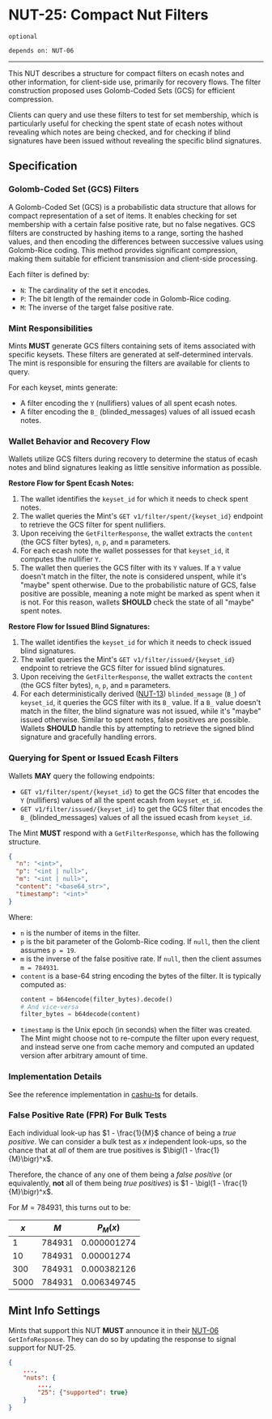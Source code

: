 # NUT-25: Compact Nut Filters

`optional`

`depends on: NUT-06`

---

This NUT describes a structure for compact filters on ecash notes and other information, for client-side use, primarily for recovery flows. The filter construction proposed uses Golomb-Coded Sets (GCS) for efficient compression.

Clients can query and use these filters to test for set membership, which is particularly useful for checking the spent state of ecash notes without revealing which notes are being checked, and for checking if blind signatures have been issued without revealing the specific blind signatures.

## Specification

### Golomb-Coded Set (GCS) Filters

A Golomb-Coded Set (GCS) is a probabilistic data structure that allows for compact representation of a set of items. It enables checking for set membership with a certain false positive rate, but no false negatives. GCS filters are constructed by hashing items to a range, sorting the hashed values, and then encoding the differences between successive values using Golomb-Rice coding. This method provides significant compression, making them suitable for efficient transmission and client-side processing.

Each filter is defined by:

- `N`: The cardinality of the set it encodes.
- `P`: The bit length of the remainder code in Golomb-Rice coding.
- `M`: The inverse of the target false positive rate.

### Mint Responsibilities

Mints **MUST** generate GCS filters containing sets of items associated with specific keysets. These filters are generated at self-determined intervals. The mint is responsible for ensuring the filters are available for clients to query.

For each keyset, mints generate:

- A filter encoding the `Y` (nullifiers) values of all spent ecash notes.
- A filter encoding the `B_` (blinded_messages) values of all issued ecash notes.

### Wallet Behavior and Recovery Flow

Wallets utilize GCS filters during recovery to determine the status of ecash notes and blind signatures leaking as little sensitive information as possible.

**Restore Flow for Spent Ecash Notes:**

1.  The wallet identifies the `keyset_id` for which it needs to check spent notes.
2.  The wallet queries the Mint's `GET v1/filter/spent/{keyset_id}` endpoint to retrieve the GCS filter for spent nullifiers.
3.  Upon receiving the `GetFilterResponse`, the wallet extracts the `content` (the GCS filter bytes), `n`, `p`, and `m` parameters.
4.  For each ecash note the wallet possesses for that `keyset_id`, it computes the nullifier `Y`.
5.  The wallet then queries the GCS filter with its `Y` values. If a `Y` value doesn't match in the filter, the note is considered unspent, while it's "maybe" spent otherwise. Due to the probabilistic nature of GCS, false positive are possible, meaning a note might be marked as spent when it is not. For this reason, wallets **SHOULD** check the state of all "maybe" spent notes.

**Restore Flow for Issued Blind Signatures:**

1.  The wallet identifies the `keyset_id` for which it needs to check issued blind signatures.
2.  The wallet queries the Mint's `GET v1/filter/issued/{keyset_id}` endpoint to retrieve the GCS filter for issued blind signatures.
3.  Upon receiving the `GetFilterResponse`, the wallet extracts the `content` (the GCS filter bytes), `n`, `p`, and `m` parameters.
4.  For each deterministically derived ([NUT-13](13)) `blinded_message` (`B_`) of `keyset_id`, it queries the GCS filter with its `B_` value. If a `B_` value doesn't match in the filter, the blind signature was not issued, while it's "maybe" issued otherwise. Similar to spent notes, false positives are possible. Wallets **SHOULD** handle this by attempting to retrieve the signed blind signature and gracefully handling errors.

### Querying for Spent or Issued Ecash Filters

Wallets **MAY** query the following endpoints:

- `GET v1/filter/spent/{keyset_id}` to get the GCS filter that encodes the `Y` (nullifiers) values of all the spent ecash from `keyset_et_id`.
- `GET v1/filter/issued/{keyset_id}` to get the GCS filter that encodes the `B_` (blinded_messages) values of all the issued ecash from `keyset_id`.

The Mint **MUST** respond with a `GetFilterResponse`, which has the following structure.

```json
{
  "n": "<int>",
  "p": "<int | null>",
  "m": "<int | null>",
  "content": "<base64_str>",
  "timestamp": "<int>"
}
```

Where:

- `n` is the number of items in the filter.
- `p` is the bit parameter of the Golomb-Rice coding. If `null`, then the client assumes `p = 19`.
- `m` is the inverse of the false positive rate. If `null`, then the client assumes `m = 784931`.
- `content` is a base-64 string encoding the bytes of the filter. It is typically computed as:
  ```python
  content = b64encode(filter_bytes).decode()
  # And vice-versa
  filter_bytes = b64decode(content)
  ```
- `timestamp` is the Unix epoch (in seconds) when the filter was created. The Mint might choose not to re-compute the filter upon every request, and instead serve one from cache memory and computed an updated version after arbitrary amount of time.

### Implementation Details

See the reference implementation in [cashu-ts](https://github.com/cashubtc/cashu-ts/blob/aeb85d6b03fa30cc2a2cfa7c3c647ed17cb6501f/src/gcs.ts) for details.

### False Positive Rate (FPR) For Bulk Tests

Each individual look-up has $1 - \frac{1}{M}$ chance of being a _true positive_. We can consider a bulk test as $x$ independent look-ups, so the chance that at _all_ of them are true positives is $\bigl(1 - \frac{1}{M}\bigr)^x$.

Therefore, the chance of any one of them being a _false positive_ (or equivalently, **not** all of them being _true positives_) is $1 - \bigl(1 - \frac{1}{M}\bigr)^x$.

For $M = 784931$, this turns out to be:

| $x$  | $M$    | $P_M(x)$    |
| ---- | ------ | ----------- |
| 1    | 784931 | 0.000001274 |
| 10   | 784931 | 0.00001274  |
| 300  | 784931 | 0.000382126 |
| 5000 | 784931 | 0.006349745 |

## Mint Info Settings

Mints that support this NUT **MUST** announce it in their [NUT-06](06.md) `GetInfoResponse`. They can do so by updating the response to signal support for NUT-25.

```json
{
    ...,
    "nuts": {
        ...,
        "25": {"supported": true}
    }
}
```

[13]: 13.md
